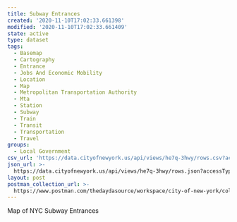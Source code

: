 ```yaml
---
title: Subway Entrances
created: '2020-11-10T17:02:33.661398'
modified: '2020-11-10T17:02:33.661409'
state: active
type: dataset
tags:
  - Basemap
  - Cartography
  - Entrance
  - Jobs And Economic Mobility
  - Location
  - Map
  - Metropolitan Transportation Authority
  - Mta
  - Station
  - Subway
  - Train
  - Transit
  - Transportation
  - Travel
groups:
  - Local Government
csv_url: 'https://data.cityofnewyork.us/api/views/he7q-3hwy/rows.csv?accessType=DOWNLOAD'
json_url: >-
  https://data.cityofnewyork.us/api/views/he7q-3hwy/rows.json?accessType=DOWNLOAD
layout: post
postman_collection_url: >-
  https://www.postman.com/thedaydasource/workspace/city-of-new-york/collection/15909983-0cdd31d0-ede4-4b62-93c2-078b36acee71
---
```

Map of NYC Subway Entrances
